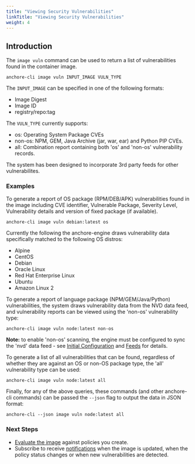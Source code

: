 ```yaml
---
title: "Viewing Security Vulnerabilities"
linkTitle: "Viewing Security Vulnerabilities"
weight: 4
---
```


## Introduction

The `image vuln` command can be used to return a list of vulnerabilities found in the container image.

`anchore-cli image vuln INPUT_IMAGE VULN_TYPE`

The `INPUT_IMAGE` can be specified in one of the following formats:

- Image Digest
- Image ID
- registry/repo:tag

The `VULN_TYPE` currently supports:

- os: Operating System Package CVEs
- non-os: NPM, GEM, Java Archive (jar, war, ear) and Python PIP CVEs.
- all: Combination report containing both 'os' and 'non-os' vulnerability records. 

The system has been designed to incorporate 3rd party feeds for other vulnerabilites.

### Examples

To generate a report of OS package (RPM/DEB/APK) vulnerabilities found in the image including CVE identifier, Vulnerable Package, Severity Level, Vulnerability details and version of fixed package (if available).

`anchore-cli image vuln debian:latest os`

Currently the following the anchore-engine draws vulnerability data specifically matched to the following OS distros:

- Alpine
- CentOS
- Debian
- Oracle Linux
- Red Hat Enterprise Linux
- Ubuntu
- Amazon Linux 2

To generate a report of language package (NPM/GEM/Java/Python) vulnerabilities, the system draws vulnerability data from the NVD data feed, and vulnerability reports can be viewed using the 'non-os' vulnerability type:

`anchore-cli image vuln node:latest non-os`

**Note:** to enable 'non-os' scanning, the engine must be configured to sync the 'nvd' data feed - see [Initial Configuration]() and [Feeds]() for details.

To generate a list of all vulnerabilities that can be found, regardless of whether they are against an OS or non-OS package type, the 'all' vulnerability type can be used:

`anchore-cli image vuln node:latest all`

Finally, for any of the above queries, these commands (and other anchore-cli commands) can be passed the `--json` flag to output the data in JSON format:

`anchore-cli --json image vuln node:latest all`

### Next Steps

- [Evaluate the image]() against policies you create.
- Subscribe to receive [notifications]() when the image is updated, when the policy status changes or when new vulnerabilities are detected.





